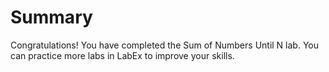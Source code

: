 # Summary

Congratulations! You have completed the Sum of Numbers Until N lab. You can practice more labs in LabEx to improve your skills.
